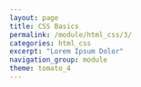 ```yaml
---
layout: page
title: CSS Basics
permalink: /module/html_css/3/
categories: html_css
excerpt: "Lorem Ipsum Dolor"
navigation_group: module
theme: tomato_4
---
```

